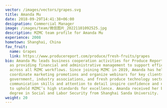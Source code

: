 ```yaml
---
vector: /images/vectors/grapes.svg
title: Amanda Mu
date: 2018-09-29T14:41:38+06:00
designation: Commercial Manager
image: /images/team/微信图片_20221101092525.jpg
description: MZMC team profile for Amanda Mu
experience: 2008
hometown: Shanghai, China
fav_fruit:
  name: Grapes
  link: https://www.producereport.com/produce/fresh-fruits/grapes
bio: Amanda Mu leads business cooperation activities for Produce Report as well
  as providing financial and administrative management to support efficiency
  across all MZMC workflows. Since joining MZMC in 2019, Amanda has helped
  coordinate marketing promotions and organize webinars for key clients in
  government, industry associations, and fresh produce technology sectors. Her
  communication skills and attention to detail inspire confidence and never fail
  to uphold MZMC’s high standards for excellence. Amanda received her bachelor’s
  degree in Social and Labor Security from Shanghai Sanda University.
weight: 20
---
```

